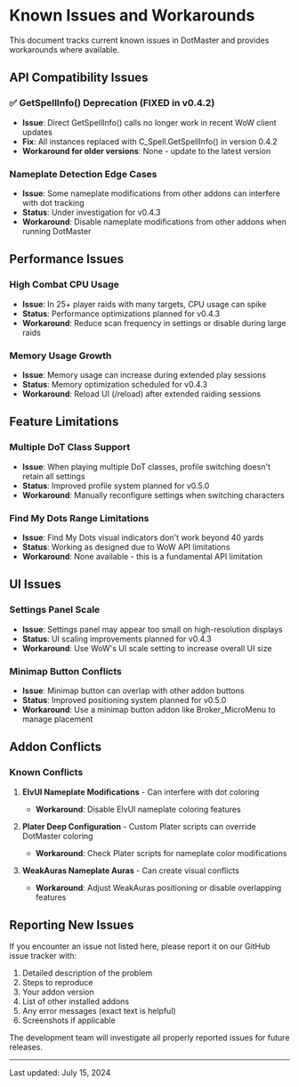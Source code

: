 # Known Issues and Workarounds

This document tracks current known issues in DotMaster and provides workarounds where available.

## API Compatibility Issues

### ✅ GetSpellInfo() Deprecation (FIXED in v0.4.2)
- **Issue**: Direct GetSpellInfo() calls no longer work in recent WoW client updates
- **Fix**: All instances replaced with C_Spell.GetSpellInfo() in version 0.4.2
- **Workaround for older versions**: None - update to the latest version

### Nameplate Detection Edge Cases
- **Issue**: Some nameplate modifications from other addons can interfere with dot tracking
- **Status**: Under investigation for v0.4.3
- **Workaround**: Disable nameplate modifications from other addons when running DotMaster

## Performance Issues

### High Combat CPU Usage
- **Issue**: In 25+ player raids with many targets, CPU usage can spike
- **Status**: Performance optimizations planned for v0.4.3
- **Workaround**: Reduce scan frequency in settings or disable during large raids

### Memory Usage Growth
- **Issue**: Memory usage can increase during extended play sessions
- **Status**: Memory optimization scheduled for v0.4.3
- **Workaround**: Reload UI (/reload) after extended raiding sessions

## Feature Limitations

### Multiple DoT Class Support
- **Issue**: When playing multiple DoT classes, profile switching doesn't retain all settings
- **Status**: Improved profile system planned for v0.5.0
- **Workaround**: Manually reconfigure settings when switching characters

### Find My Dots Range Limitations
- **Issue**: Find My Dots visual indicators don't work beyond 40 yards
- **Status**: Working as designed due to WoW API limitations
- **Workaround**: None available - this is a fundamental API limitation

## UI Issues

### Settings Panel Scale
- **Issue**: Settings panel may appear too small on high-resolution displays
- **Status**: UI scaling improvements planned for v0.4.3
- **Workaround**: Use WoW's UI scale setting to increase overall UI size

### Minimap Button Conflicts
- **Issue**: Minimap button can overlap with other addon buttons
- **Status**: Improved positioning system planned for v0.5.0
- **Workaround**: Use a minimap button addon like Broker_MicroMenu to manage placement

## Addon Conflicts

### Known Conflicts
1. **ElvUI Nameplate Modifications** - Can interfere with dot coloring
   - **Workaround**: Disable ElvUI nameplate coloring features
   
2. **Plater Deep Configuration** - Custom Plater scripts can override DotMaster coloring
   - **Workaround**: Check Plater scripts for nameplate color modifications

3. **WeakAuras Nameplate Auras** - Can create visual conflicts
   - **Workaround**: Adjust WeakAuras positioning or disable overlapping features

## Reporting New Issues

If you encounter an issue not listed here, please report it on our GitHub issue tracker with:

1. Detailed description of the problem
2. Steps to reproduce
3. Your addon version
4. List of other installed addons
5. Any error messages (exact text is helpful)
6. Screenshots if applicable

The development team will investigate all properly reported issues for future releases.

---

Last updated: July 15, 2024 